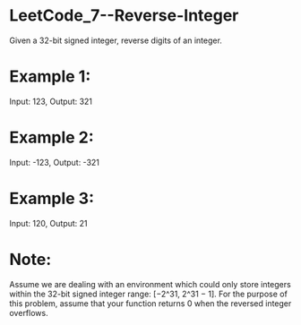 # LeetCode_7--Reverse-Integer

Given a 32-bit signed integer, reverse digits of an integer.

# Example 1:
Input: 123, Output: 321

# Example 2:
Input: -123, Output: -321

# Example 3:
Input: 120, Output: 21

# Note:
Assume we are dealing with an environment which could only store integers within the 32-bit signed integer range: [−2^31,  2^31 − 1]. For the purpose of this problem, assume that your function returns 0 when the reversed integer overflows.
